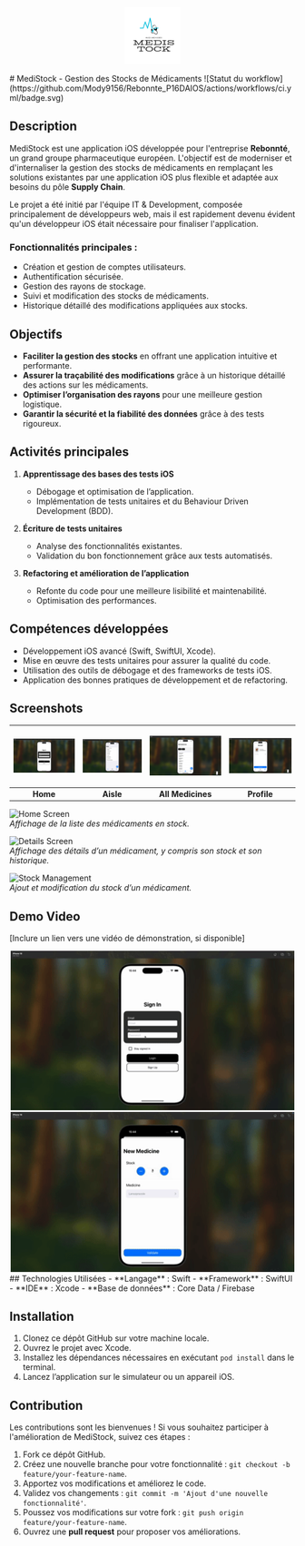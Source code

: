 <p align="center"> <img src="Screenshots/icone.png" img width="100" > </p>
# MediStock - Gestion des Stocks de Médicaments ![Statut du workflow](https://github.com/Mody9156/Rebonnte_P16DAIOS/actions/workflows/ci.yml/badge.svg)

## Description
MediStock est une application iOS développée pour l'entreprise **Rebonnté**, un grand groupe pharmaceutique européen. L'objectif est de moderniser et d'internaliser la gestion des stocks de médicaments en remplaçant les solutions existantes par une application iOS plus flexible et adaptée aux besoins du pôle **Supply Chain**.

Le projet a été initié par l'équipe IT & Development, composée principalement de développeurs web, mais il est rapidement devenu évident qu'un développeur iOS était nécessaire pour finaliser l'application.

### Fonctionnalités principales :
- Création et gestion de comptes utilisateurs.
- Authentification sécurisée.
- Gestion des rayons de stockage.
- Suivi et modification des stocks de médicaments.
- Historique détaillé des modifications appliquées aux stocks.

## Objectifs
- **Faciliter la gestion des stocks** en offrant une application intuitive et performante.
- **Assurer la traçabilité des modifications** grâce à un historique détaillé des actions sur les médicaments.
- **Optimiser l’organisation des rayons** pour une meilleure gestion logistique.
- **Garantir la sécurité et la fiabilité des données** grâce à des tests rigoureux.

## Activités principales
1. **Apprentissage des bases des tests iOS**
   - Débogage et optimisation de l’application.
   - Implémentation de tests unitaires et du Behaviour Driven Development (BDD).
   
2. **Écriture de tests unitaires**
   - Analyse des fonctionnalités existantes.
   - Validation du bon fonctionnement grâce aux tests automatisés.
   
3. **Refactoring et amélioration de l’application**
   - Refonte du code pour une meilleure lisibilité et maintenabilité.
   - Optimisation des performances.

## Compétences développées
- Développement iOS avancé (Swift, SwiftUI, Xcode).
- Mise en œuvre des tests unitaires pour assurer la qualité du code.
- Utilisation des outils de débogage et des frameworks de tests iOS.
- Application des bonnes pratiques de développement et de refactoring.

## Screenshots
| <p align="center"><img src="Screenshots/Home.png" width="200" alt="home"></p> | <p align="center"><img src="Screenshots/Aisle.png" width="200" alt="details"></p> | <p align="center"><img src="Screenshots/AllMedicines.png" width="200" alt="AddUsers"></p> | <p align="center"><img src="Screenshots/Profile.png" width="200" alt="AddUsers"></p> |
|:--:|:--:|:--:|:--:|
| **Home** | **Aisle** | **All Medicines** | **Profile** |

![Home Screen](path_to_screenshot_home)  
*Affichage de la liste des médicaments en stock.*

![Details Screen](path_to_screenshot_details)  
*Affichage des détails d’un médicament, y compris son stock et son historique.*

![Stock Management](path_to_screenshot_stock)  
*Ajout et modification du stock d’un médicament.*

## Demo Video
[Inclure un lien vers une vidéo de démonstration, si disponible]
<div align="center">
<img src="Screenshots/test.gif" alt="" width="500">
</div>
<div align="center">
<img src="Screenshots/test_2.gif" alt="" width="500">
</div>
## Technologies Utilisées
- **Langage** : Swift
- **Framework** : SwiftUI
- **IDE** : Xcode
- **Base de données** : Core Data / Firebase

## Installation
1. Clonez ce dépôt GitHub sur votre machine locale.
2. Ouvrez le projet avec Xcode.
3. Installez les dépendances nécessaires en exécutant `pod install` dans le terminal.
4. Lancez l’application sur le simulateur ou un appareil iOS.

## Contribution
Les contributions sont les bienvenues ! Si vous souhaitez participer à l'amélioration de MediStock, suivez ces étapes :
1. Fork ce dépôt GitHub.
2. Créez une nouvelle branche pour votre fonctionnalité : `git checkout -b feature/your-feature-name`.
3. Apportez vos modifications et améliorez le code.
4. Validez vos changements : `git commit -m 'Ajout d'une nouvelle fonctionnalité'`.
5. Poussez vos modifications sur votre fork : `git push origin feature/your-feature-name`.
6. Ouvrez une **pull request** pour proposer vos améliorations.
